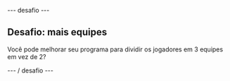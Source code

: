 \--- desafio \---

## Desafio: mais equipes

Você pode melhorar seu programa para dividir os jogadores em 3 equipes em vez de 2?

\--- / desafio \---